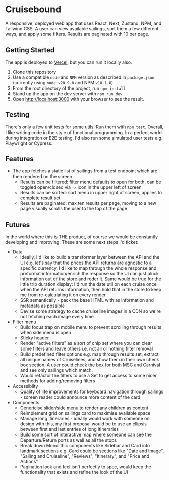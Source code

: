 # Cruisebound

A responsive, deployed web app that uses React, Next, Zustand, NPM, and Tailwind CSS. A user can view available sailings, sort them a few different ways, and apply some filters. Results are paginated with 10 per page.

## Getting Started

The app is deployed to [Vercel](https://cruisebound-takehome-mk.vercel.app/), but you can run it locally also.

1. Clone this repository
1. Use a compatible `node` and `NPM` version as described in `package.json` (currently using `node v20.9.0` and NPM `v10.1.0`)
1. From the root directory of the project, run `npm install`
1. Stand up the app on the dev server with `npm run dev`
1. Open [http://localhost:3000](http://localhost:3000) with your browser to see the result.

## Testing

There's only a few unit tests for some utils. Run them with `npm test`. Overall, I like writing code in the style of functional programming. In a perfect world during integration or E2E testing, I'd also run some simulated user tests e.g. Playwright or Cypress.

## Features

- The app fetches a static list of sailings from a test endpoint which are then rendered on the screen
  - Results can be filtered: filter menu defaults to open for both, can be toggled open/closed via `->` icon in the upper left of screen
  - Results can be sorted: sort menu in upper right of screen, applies to complete result set
  - Results are paginated: max ten results per page, moving to a new page visually scrolls the user to the top of the page

## Futures

In the world where this is THE product, of course we would be constantly developing and improving. These are some next steps I'd ticket:

- Data
  - Ideally, I'd like to build a transformer layer between the API and the UI e.g. let's say that the prices the API returns are agnostic to a specific currency, I'd like to map through the whole response and preformat information/enrich the response so the UI can just pluck information out of the store and reder it. Same would be true for the little trip duration display: I'd run the date util on each cruise once when the API returns information, then hold that in the store to keep me from re-calculating it on every render
  - SSR semantically - pack the base HTML with as information and metadata as possible
  - Devise some strategy to cache cruiseline images in a CDN so we're not fetching each image every time
- Filter menu
  - Build focus trap on mobile menu to prevent scrolling through results when side menu is open
  - Sticky header
  - Render "active filters" as a sort of chip set where you can clear some filters and leave others i.e. not all or nothing filter removal
  - Build predefined filter options e.g. map through results set, extract all unique names of Cruiselines, and show them in their own check box section. A user could check the box for both MSC and Carnival and see only sailings which match.
  - Would refactor the filters to use a Set to get access to some nicer methods for adding/removing filters
- Accessiblity
  - Quality of life improvements for keyboard navigation through sailings - screen reader could announce more content of the card
- Components
  - Genericise slider/side menu to render any children as content
  - Reimplement grid on sailings card to maximise available space
  - Manage long itineraries - ideally would work with someone on design with this, my first proposal would be to use an ellipsis between first and last entries of long itineraries
  - Build some sort of interactive map where someone can see the Departure/Return ports as well as all the stops
  - Break down Monolithic components like Sidebar and Card into landmark sections e.g. Card could be sections like "Date and Image", "Sailing and Cruiseline", "Reviews", "Itinerary", and "Price and Actions"
  - Pagination look and feel isn't perfectly to spec, would keep the functionality that exists and refine the look of the UI

